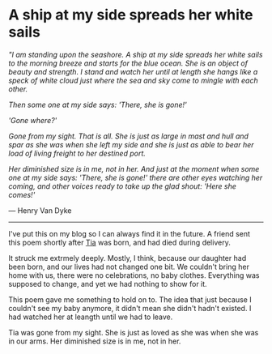 # A ship at my side spreads her white sails

*"I am standing upon the seashore. A ship at my side spreads her white sails to the morning breeze and starts for the blue ocean. She is an object of beauty and strength. I stand and watch her until at length she hangs like a speck of white cloud just where the sea and sky come to mingle with each other.*

*Then some one at my side says: 'There, she is gone!'*

*'Gone where?'*

*Gone from my sight. That is all. She is just as large in mast and hull and spar as she was when she left my side and she is just as able to bear her load of living freight to her destined port.*

*Her diminished size is in me, not in her. And just at the moment when some one at my side says: 'There, she is gone!' there are other eyes watching her coming, and other voices ready to take up the glad shout: 'Here she comes!'*

— Henry Van Dyke

<!--more-->

---

I've put this on my blog so I can always find it in the future. A friend sent this poem shortly after [Tia](https://remysharp.com/search?q=tia) was born, and had died during delivery.

It struck me extrmely deeply. Mostly, I think, because our daughter had been born, and our lives had not changed one bit. We couldn't bring her home with us, there were no celebrations, no baby clothes. Everything was supposed to change, and yet we had nothing to show for it.

This poem gave me something to hold on to. The idea that just because I couldn't see my baby anymore, it didn't mean she didn't hadn't existed. I had watched her at leangth until we had to leave.

Tia was gone from my sight. She is just as loved as she was when she was in our arms. Her diminished size is in me, not in her.
